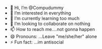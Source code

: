 - 👋 Hi, I’m @Compudummy
- 👀 I’m interested in everything
- 🌱 I’m currently learning too much
- 💞️ I’m looking to collaborate on nothing
- 📫 How to reach me....not gonna happen
- 😄 Pronouns: ...Leave "me/she/her" alone
- ⚡ Fun fact: ...im antisocial

<!---
Compudummy/Compudummy is a ✨ special ✨ repository because its `README.md` (this file) appears on your GitHub profile.
You can click the Preview link to take a look at your changes.
--->
